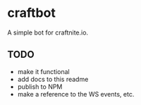 # craftbot

A simple bot for craftnite.io.

## TODO

* make it functional
* add docs to this readme
* publish to NPM
* make a reference to the WS events, etc.